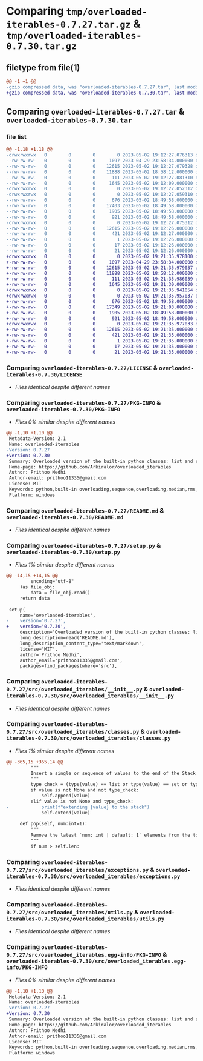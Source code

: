 # Comparing `tmp/overloaded-iterables-0.7.27.tar.gz` & `tmp/overloaded-iterables-0.7.30.tar.gz`

## filetype from file(1)

```diff
@@ -1 +1 @@
-gzip compressed data, was "overloaded-iterables-0.7.27.tar", last modified: Tue May  2 19:12:27 2023, max compression
+gzip compressed data, was "overloaded-iterables-0.7.30.tar", last modified: Tue May  2 19:21:35 2023, max compression
```

## Comparing `overloaded-iterables-0.7.27.tar` & `overloaded-iterables-0.7.30.tar`

### file list

```diff
@@ -1,18 +1,18 @@
-drwxrwxrwx   0        0        0        0 2023-05-02 19:12:27.076313 overloaded-iterables-0.7.27/
--rw-rw-rw-   0        0        0     1097 2023-04-29 23:58:34.000000 overloaded-iterables-0.7.27/LICENSE
--rw-rw-rw-   0        0        0    12615 2023-05-02 19:12:27.079328 overloaded-iterables-0.7.27/PKG-INFO
--rw-rw-rw-   0        0        0    11888 2023-05-02 18:58:12.000000 overloaded-iterables-0.7.27/README.md
--rw-rw-rw-   0        0        0      111 2023-05-02 19:12:27.081310 overloaded-iterables-0.7.27/setup.cfg
--rw-rw-rw-   0        0        0     1645 2023-05-02 19:12:09.000000 overloaded-iterables-0.7.27/setup.py
-drwxrwxrwx   0        0        0        0 2023-05-02 19:12:27.052312 overloaded-iterables-0.7.27/src/
-drwxrwxrwx   0        0        0        0 2023-05-02 19:12:27.059310 overloaded-iterables-0.7.27/src/overloaded_iterables/
--rw-rw-rw-   0        0        0      676 2023-05-02 18:49:58.000000 overloaded-iterables-0.7.27/src/overloaded_iterables/__init__.py
--rw-rw-rw-   0        0        0    17403 2023-05-02 18:49:58.000000 overloaded-iterables-0.7.27/src/overloaded_iterables/classes.py
--rw-rw-rw-   0        0        0     1905 2023-05-02 18:49:58.000000 overloaded-iterables-0.7.27/src/overloaded_iterables/exceptions.py
--rw-rw-rw-   0        0        0      921 2023-05-02 18:49:58.000000 overloaded-iterables-0.7.27/src/overloaded_iterables/utils.py
-drwxrwxrwx   0        0        0        0 2023-05-02 19:12:27.075312 overloaded-iterables-0.7.27/src/overloaded_iterables.egg-info/
--rw-rw-rw-   0        0        0    12615 2023-05-02 19:12:26.000000 overloaded-iterables-0.7.27/src/overloaded_iterables.egg-info/PKG-INFO
--rw-rw-rw-   0        0        0      421 2023-05-02 19:12:27.000000 overloaded-iterables-0.7.27/src/overloaded_iterables.egg-info/SOURCES.txt
--rw-rw-rw-   0        0        0        1 2023-05-02 19:12:26.000000 overloaded-iterables-0.7.27/src/overloaded_iterables.egg-info/dependency_links.txt
--rw-rw-rw-   0        0        0       17 2023-05-02 19:12:26.000000 overloaded-iterables-0.7.27/src/overloaded_iterables.egg-info/requires.txt
--rw-rw-rw-   0        0        0       21 2023-05-02 19:12:26.000000 overloaded-iterables-0.7.27/src/overloaded_iterables.egg-info/top_level.txt
+drwxrwxrwx   0        0        0        0 2023-05-02 19:21:35.978100 overloaded-iterables-0.7.30/
+-rw-rw-rw-   0        0        0     1097 2023-04-29 23:58:34.000000 overloaded-iterables-0.7.30/LICENSE
+-rw-rw-rw-   0        0        0    12615 2023-05-02 19:21:35.979037 overloaded-iterables-0.7.30/PKG-INFO
+-rw-rw-rw-   0        0        0    11888 2023-05-02 18:58:12.000000 overloaded-iterables-0.7.30/README.md
+-rw-rw-rw-   0        0        0      111 2023-05-02 19:21:35.986039 overloaded-iterables-0.7.30/setup.cfg
+-rw-rw-rw-   0        0        0     1645 2023-05-02 19:21:30.000000 overloaded-iterables-0.7.30/setup.py
+drwxrwxrwx   0        0        0        0 2023-05-02 19:21:35.941054 overloaded-iterables-0.7.30/src/
+drwxrwxrwx   0        0        0        0 2023-05-02 19:21:35.957037 overloaded-iterables-0.7.30/src/overloaded_iterables/
+-rw-rw-rw-   0        0        0      676 2023-05-02 18:49:58.000000 overloaded-iterables-0.7.30/src/overloaded_iterables/__init__.py
+-rw-rw-rw-   0        0        0    17349 2023-05-02 19:21:03.000000 overloaded-iterables-0.7.30/src/overloaded_iterables/classes.py
+-rw-rw-rw-   0        0        0     1905 2023-05-02 18:49:58.000000 overloaded-iterables-0.7.30/src/overloaded_iterables/exceptions.py
+-rw-rw-rw-   0        0        0      921 2023-05-02 18:49:58.000000 overloaded-iterables-0.7.30/src/overloaded_iterables/utils.py
+drwxrwxrwx   0        0        0        0 2023-05-02 19:21:35.977033 overloaded-iterables-0.7.30/src/overloaded_iterables.egg-info/
+-rw-rw-rw-   0        0        0    12615 2023-05-02 19:21:35.000000 overloaded-iterables-0.7.30/src/overloaded_iterables.egg-info/PKG-INFO
+-rw-rw-rw-   0        0        0      421 2023-05-02 19:21:35.000000 overloaded-iterables-0.7.30/src/overloaded_iterables.egg-info/SOURCES.txt
+-rw-rw-rw-   0        0        0        1 2023-05-02 19:21:35.000000 overloaded-iterables-0.7.30/src/overloaded_iterables.egg-info/dependency_links.txt
+-rw-rw-rw-   0        0        0       17 2023-05-02 19:21:35.000000 overloaded-iterables-0.7.30/src/overloaded_iterables.egg-info/requires.txt
+-rw-rw-rw-   0        0        0       21 2023-05-02 19:21:35.000000 overloaded-iterables-0.7.30/src/overloaded_iterables.egg-info/top_level.txt
```

### Comparing `overloaded-iterables-0.7.27/LICENSE` & `overloaded-iterables-0.7.30/LICENSE`

 * *Files identical despite different names*

### Comparing `overloaded-iterables-0.7.27/PKG-INFO` & `overloaded-iterables-0.7.30/PKG-INFO`

 * *Files 0% similar despite different names*

```diff
@@ -1,10 +1,10 @@
 Metadata-Version: 2.1
 Name: overloaded-iterables
-Version: 0.7.27
+Version: 0.7.30
 Summary: Overloaded version of the built-in python classes: list and set, to include some extra functionalities.
 Home-page: https://github.com/Arkiralor/overloaded_iterables
 Author: Prithoo Medhi
 Author-email: prithoo11335@gmail.com
 License: MIT
 Keywords: python,built-in overloading,sequence,overloading,median,rms,root-mean-square,mean,sort,graph,histogram,scatterplot,line-plot,queue,stack
 Platform: windows
```

### Comparing `overloaded-iterables-0.7.27/README.md` & `overloaded-iterables-0.7.30/README.md`

 * *Files identical despite different names*

### Comparing `overloaded-iterables-0.7.27/setup.py` & `overloaded-iterables-0.7.30/setup.py`

 * *Files 1% similar despite different names*

```diff
@@ -14,15 +14,15 @@
         encoding="utf-8"
     )as file_obj:
         data = file_obj.read()
     return data
 
 setup(
     name='overloaded-iterables',
-    version='0.7.27',
+    version='0.7.30',
     description='Overloaded version of the built-in python classes: list and set, to include some extra functionalities.',
     long_description=read('README.md'),
     long_description_content_type='text/markdown',
     license='MIT',
     author='Prithoo Medhi',
     author_email='prithoo11335@gmail.com',
     packages=find_packages(where='src'),
```

### Comparing `overloaded-iterables-0.7.27/src/overloaded_iterables/__init__.py` & `overloaded-iterables-0.7.30/src/overloaded_iterables/__init__.py`

 * *Files identical despite different names*

### Comparing `overloaded-iterables-0.7.27/src/overloaded_iterables/classes.py` & `overloaded-iterables-0.7.30/src/overloaded_iterables/classes.py`

 * *Files 1% similar despite different names*

```diff
@@ -365,15 +365,14 @@
         """
         Insert a single or sequence of values to the end of the Stack object.
         """
         type_check = (type(value) == list or type(value) == set or type(value) == OverloadedList or type(value) == OverloadedSet or type(value) == tuple)
         if value is not None and not type_check:
             self.append(value)
         elif value is not None and type_check:
-            print(f"extending {value} to the stack")
             self.extend(value)
 
     def pop(self, num:int=1):
         """
         Remove the latest `num: int | default: 1` elements from the top (highest index) of the stack
         """
         if num > self.len:
```

### Comparing `overloaded-iterables-0.7.27/src/overloaded_iterables/exceptions.py` & `overloaded-iterables-0.7.30/src/overloaded_iterables/exceptions.py`

 * *Files identical despite different names*

### Comparing `overloaded-iterables-0.7.27/src/overloaded_iterables/utils.py` & `overloaded-iterables-0.7.30/src/overloaded_iterables/utils.py`

 * *Files identical despite different names*

### Comparing `overloaded-iterables-0.7.27/src/overloaded_iterables.egg-info/PKG-INFO` & `overloaded-iterables-0.7.30/src/overloaded_iterables.egg-info/PKG-INFO`

 * *Files 0% similar despite different names*

```diff
@@ -1,10 +1,10 @@
 Metadata-Version: 2.1
 Name: overloaded-iterables
-Version: 0.7.27
+Version: 0.7.30
 Summary: Overloaded version of the built-in python classes: list and set, to include some extra functionalities.
 Home-page: https://github.com/Arkiralor/overloaded_iterables
 Author: Prithoo Medhi
 Author-email: prithoo11335@gmail.com
 License: MIT
 Keywords: python,built-in overloading,sequence,overloading,median,rms,root-mean-square,mean,sort,graph,histogram,scatterplot,line-plot,queue,stack
 Platform: windows
```

